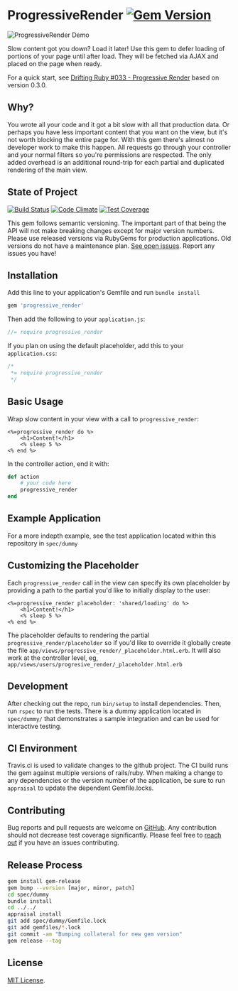 # ProgressiveRender [![Gem Version](https://badge.fury.io/rb/progressive_render.svg)](http://badge.fury.io/rb/progressive_render) #

![ProgressiveRender Demo](http://g.recordit.co/NsoKrtutzi.gif) 

Slow content got you down? Load it later! Use this gem to defer loading of portions of your page until after load. They will be fetched via AJAX and placed on the page when ready.

For a quick start, see [Drifting Ruby #033 - Progressive Render](https://www.driftingruby.com/episodes/progressive-render) based on version 0.3.0.

## Why? ##
You wrote all your code and it got a bit slow with all that production data. Or perhaps you have less important content that you want on the view, but it's not worth blocking the entire page for. With this gem there's almost no developer work to make this happen. All requests go through your controller and your normal filters so you're permissions are respected. The only added overhead is an additional round-trip for each partial and duplicated rendering of the main view. 

## State of Project ##
[![Build Status](https://travis-ci.org/johnsonj/progressive_render.svg?branch=master)](https://travis-ci.org/johnsonj/progressive_render) [![Code Climate](https://codeclimate.com/github/johnsonj/progressive_load/badges/gpa.svg)](https://codeclimate.com/github/johnsonj/progressive_load) [![Test Coverage](https://codeclimate.com/github/johnsonj/progressive_load/badges/coverage.svg)](https://codeclimate.com/github/johnsonj/progressive_load/coverage)

This gem follows semantic versioning. The important part of that being the API will not make breaking changes except for major version numbers. Please use released versions via RubyGems for production applications. Old versions do not have a maintenance plan. [See open issues](https://github.com/johnsonj/progressive_render/issues). Report any issues you have!

## Installation ##

Add this line to your application's Gemfile and run `bundle install`

```ruby
gem 'progressive_render'
```

Then add the following to your `application.js`:

```javascript
//= require progressive_render
```

If you plan on using the default placeholder, add this to your `application.css`:

```css
/*
 *= require progressive_render
 */
```
## Basic Usage ##

Wrap slow content in your view with a call to `progressive_render`:

```erb
<%=progressive_render do %>
	<h1>Content!</h1>
	<% sleep 5 %>
<% end %>
```

In the controller action, end it with:

```ruby
def action
    # your code here
    progressive_render
end
```

## Example Application ##

For a more indepth example, see the test application located within this repository in `spec/dummy`

## Customizing the Placeholder ##

Each `progressive_render` call in the view can specify its own placeholder by providing a path to the partial you'd like to initially display to the user:

```erb
<%=progressive_render placeholder: 'shared/loading' do %>
	<h1>Content!</h1>
	<% sleep 5 %>
<% end %>
```

The placeholder defaults to rendering the partial `progressive_render/placeholder` so if you'd like to override it globally create the file `app/views/progressive_render/_placeholder.html.erb`. It will also work at the controller level, eg, `app/views/users/progresive_render/_placeholder.html.erb`

## Development ##

After checking out the repo, run `bin/setup` to install dependencies. Then, run `rspec` to run the tests. There is a dummy application located in `spec/dummy/` that demonstrates a sample integration and can be used for interactive testing.

## CI Environment ##

Travis.ci is used to validate changes to the github project. The CI build runs the gem against multiple versions of rails/ruby. When making a change to any dependencies or the version number of the application, be sure to run `appraisal` to update the dependent Gemfile.locks.

## Contributing ##

Bug reports and pull requests are welcome on [GitHub](https://github.com/johnsonj/progressive_render). Any contribution should not decrease test coverage significantly. Please feel free to [reach out](johnsonjeff@gmail.com) if you have an issues contributing.

## Release Process ##

```bash
gem install gem-release
gem bump --version [major, minor, patch]
cd spec/dummy
bundle install
cd ../../
appraisal install
git add spec/dummy/Gemfile.lock
git add gemfiles/*.lock
git commit -am "Bumping collateral for new gem version"
gem release --tag
```

## License ##

[MIT License](http://opensource.org/licenses/MIT).
